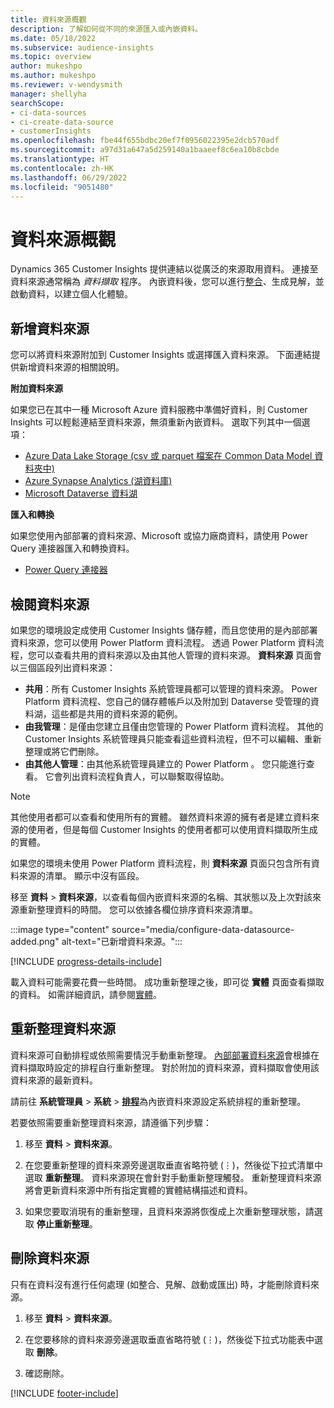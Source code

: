 ```yaml
---
title: 資料來源概觀
description: 了解如何從不同的來源匯入或內嵌資料。
ms.date: 05/18/2022
ms.subservice: audience-insights
ms.topic: overview
author: mukeshpo
ms.author: mukeshpo
ms.reviewer: v-wendysmith
manager: shellyha
searchScope:
- ci-data-sources
- ci-create-data-source
- customerInsights
ms.openlocfilehash: fbe44f655bdbc20ef7f0956022395e2dcb570adf
ms.sourcegitcommit: a97d31a647a5d259140a1baaeef8c6ea10b8cbde
ms.translationtype: HT
ms.contentlocale: zh-HK
ms.lasthandoff: 06/29/2022
ms.locfileid: "9051480"
---
```

# <a name="data-sources-overview"></a>資料來源概觀

Dynamics 365 Customer Insights 提供連結以從廣泛的來源取用資料。 連接至資料來源通常稱為 *資料擷取* 程序。 內嵌資料後，您可以進行[整合](data-unification.md)、生成見解，並啟動資料，以建立個人化體驗。

## <a name="add-data-sources"></a>新增資料來源

您可以將資料來源附加到 Customer Insights 或選擇匯入資料來源。 下面連結提供新增資料來源的相關說明。

**附加資料來源**

如果您已在其中一種 Microsoft Azure 資料服務中準備好資料，則 Customer Insights 可以輕鬆連結至資料來源，無須重新內嵌資料。 選取下列其中一個選項：
- [Azure Data Lake Storage (csv 或 parquet 檔案在 Common Data Model 資料夾中)](connect-common-data-model.md)
- [Azure Synapse Analytics (湖資料庫)](connect-synapse.md)
- [Microsoft Dataverse 資料湖](connect-dataverse-managed-lake.md)

**匯入和轉換**

如果您使用內部部署的資料來源、Microsoft 或協力廠商資料，請使用 Power Query 連接器匯入和轉換資料。
- [Power Query 連接器](connect-power-query.md)

## <a name="review-data-sources"></a>檢閱資料來源

如果您的環境設定成使用 Customer Insights 儲存體，而且您使用的是內部部署資料來源，您可以使用 Power Platform 資料流程。 透過 Power Platform 資料流程，您可以查看共用的資料來源以及由其他人管理的資料來源。 **資料來源** 頁面會以三個區段列出資料來源：
- **共用**：所有 Customer Insights 系統管理員都可以管理的資料來源。 Power Platform 資料流程、您自己的儲存體帳戶以及附加到 Dataverse 受管理的資料湖，這些都是共用的資料來源的範例。
- **由我管理**：是僅由您建立且僅由您管理的 Power Platform 資料流程。 其他的 Customer Insights 系統管理員只能查看這些資料流程，但不可以編輯、重新整理或將它們刪除。
- **由其他人管理**：由其他系統管理員建立的 Power Platform 。 您只能進行查看。 它會列出資料流程負責人，可以聯繫取得協助。
> [!NOTE]
> 其他使用者都可以查看和使用所有的實體。 雖然資料來源的擁有者是建立資料來源的使用者，但是每個 Customer Insights 的使用者都可以使用資料擷取所生成的實體。

如果您的環境未使用 Power Platform 資料流程，則 **資料來源** 頁面只包含所有資料來源的清單。 顯示中沒有區段。

移至 **資料** > **資料來源**，以查看每個內嵌資料來源的名稱、其狀態以及上次對該來源重新整理資料的時間。 您可以依據各欄位排序資料來源清單。

:::image type="content" source="media/configure-data-datasource-added.png" alt-text="已新增資料來源。":::

[!INCLUDE [progress-details-include](includes/progress-details-pane.md)]

載入資料可能需要花費一些時間。 成功重新整理之後，即可從 **實體** 頁面查看擷取的資料。 如需詳細資訊，請參閱[實體](entities.md)。

## <a name="refresh-data-sources"></a>重新整理資料來源

資料來源可自動排程或依照需要情況手動重新整理。 [內部部署資料來源](connect-power-query.md#add-data-from-on-premises-data-sources)會根據在資料擷取時設定的排程自行重新整理。 對於附加的資料來源，資料擷取會使用該資料來源的最新資料。

請前往 **系統管理員** > **系統** > [**排程**](system.md#schedule-tab)為內嵌資料來源設定系統排程的重新整理。

若要依照需要重新整理資料來源，請遵循下列步驟：

1. 移至 **資料** > **資料來源**。

1. 在您要重新整理的資料來源旁邊選取垂直省略符號 (&vellip;)，然後從下拉式清單中選取 **重新整理**。 資料來源現在會針對手動重新整理觸發。 重新整理資料來源將會更新資料來源中所有指定實體的實體結構描述和資料。

1. 如果您要取消現有的重新整理，且資料來源將恢復成上次重新整理狀態，請選取 **停止重新整理**。

## <a name="delete-a-data-source"></a>刪除資料來源

只有在資料沒有進行任何處理 (如整合、見解、啟動或匯出) 時，才能刪除資料來源。

1. 移至 **資料** > **資料來源**。

2. 在您要移除的資料來源旁邊選取垂直省略符號 (&vellip;)，然後從下拉式功能表中選取 **刪除**。

3. 確認刪除。


[!INCLUDE [footer-include](includes/footer-banner.md)]
